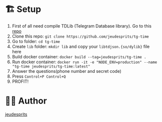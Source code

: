 # 🏗 Setup
1. First of all need compile TDLib (Telegram Database library). Go to this [repo](https://github.com/jeudesprits/tg-time-tdlib-build-docker)
1. Clone this repo: `git clone https://github.com/jeudesprits/tg-time`
2. Go to folder: `cd tg-time`
3. Create `lib` folder: `mkdir lib` and copy your `libtdjson.{so/dylib}` file here
4. Build docker container: `docker build --tag=jeudesprits/tg-time .`
5. Run docker container: `docker run -it -e "NODE_ENV=production" --name "tg-time jeudesprits/tg-time:latest"`
6. Answer the questions(phone number and secret code)
7. Press `Control+P Control+Q`
8. PROFIT!

# 👨‍💻 Author 
[jeudesprits](https://t.me/jeudesprits)
